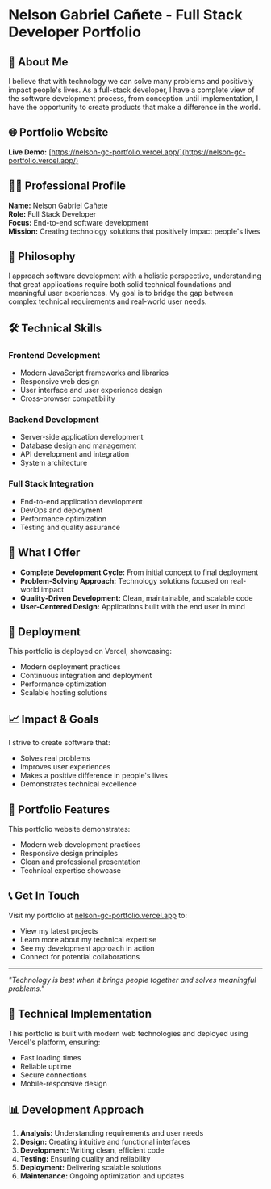 # Nelson Gabriel Cañete - Full Stack Developer Portfolio

## 🚀 About Me

I believe that with technology we can solve many problems and positively impact people's lives. As a full-stack developer, I have a complete view of the software development process, from conception until implementation, I have the opportunity to create products that make a difference in the world.

## 🌐 Portfolio Website

**Live Demo:** [https://nelson-gc-portfolio.vercel.app/](https://nelson-gc-portfolio.vercel.app/)

## 👨‍💻 Professional Profile

**Name:** Nelson Gabriel Cañete  
**Role:** Full Stack Developer  
**Focus:** End-to-end software development  
**Mission:** Creating technology solutions that positively impact people's lives

## 🎯 Philosophy

I approach software development with a holistic perspective, understanding that great applications require both solid technical foundations and meaningful user experiences. My goal is to bridge the gap between complex technical requirements and real-world user needs.

## 🛠️ Technical Skills

### Frontend Development
- Modern JavaScript frameworks and libraries
- Responsive web design
- User interface and user experience design
- Cross-browser compatibility

### Backend Development
- Server-side application development
- Database design and management
- API development and integration
- System architecture

### Full Stack Integration
- End-to-end application development
- DevOps and deployment
- Performance optimization
- Testing and quality assurance

## 💼 What I Offer

- **Complete Development Cycle:** From initial concept to final deployment
- **Problem-Solving Approach:** Technology solutions focused on real-world impact
- **Quality-Driven Development:** Clean, maintainable, and scalable code
- **User-Centered Design:** Applications built with the end user in mind

## 🚀 Deployment

This portfolio is deployed on Vercel, showcasing:
- Modern deployment practices
- Continuous integration and deployment
- Performance optimization
- Scalable hosting solutions

## 📈 Impact & Goals

I strive to create software that:
- Solves real problems
- Improves user experiences
- Makes a positive difference in people's lives
- Demonstrates technical excellence

## 🌟 Portfolio Features

This portfolio website demonstrates:
- Modern web development practices
- Responsive design principles
- Clean and professional presentation
- Technical expertise showcase

## 📞 Get In Touch

Visit my portfolio at [nelson-gc-portfolio.vercel.app](https://nelson-gc-portfolio.vercel.app/) to:
- View my latest projects
- Learn more about my technical expertise
- See my development approach in action
- Connect for potential collaborations

---

*"Technology is best when it brings people together and solves meaningful problems."*

## 🔧 Technical Implementation

This portfolio is built with modern web technologies and deployed using Vercel's platform, ensuring:
- Fast loading times
- Reliable uptime
- Secure connections
- Mobile-responsive design

## 📊 Development Approach

1. **Analysis:** Understanding requirements and user needs
2. **Design:** Creating intuitive and functional interfaces
3. **Development:** Writing clean, efficient code
4. **Testing:** Ensuring quality and reliability
5. **Deployment:** Delivering scalable solutions
6. **Maintenance:** Ongoing optimization and updates